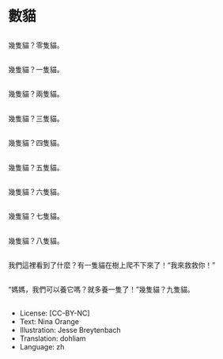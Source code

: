 # 數貓

##
幾隻貓？零隻貓。

##
幾隻貓？一隻貓。

##
幾隻貓？兩隻貓。

##
幾隻貓？三隻貓。

##
幾隻貓？四隻貓。

##
幾隻貓？五隻貓。

##
幾隻貓？六隻貓。

##
幾隻貓？七隻貓。

##
幾隻貓？八隻貓。

##
我們這裡看到了什麼？有一隻貓在樹上爬不下來了！“我來救救你！”

##
“媽媽，我們可以養它嗎？就多養一隻了！”幾隻貓？九隻貓。

##
* License: [CC-BY-NC]
* Text: Nina Orange
* Illustration: Jesse Breytenbach
* Translation: dohliam
* Language: zh
